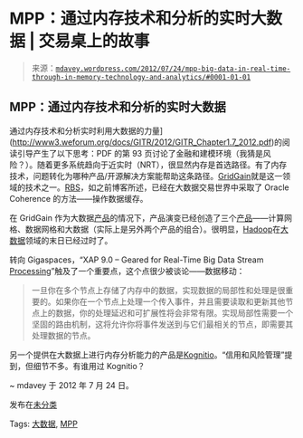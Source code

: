 <!--yml

分类：未分类

日期：2024-05-18 06:37:14

-->

# MPP：通过内存技术和分析的实时大数据 | 交易桌上的故事

> 来源：[`mdavey.wordpress.com/2012/07/24/mpp-big-data-in-real-time-through-in-memory-technology-and-analytics/#0001-01-01`](https://mdavey.wordpress.com/2012/07/24/mpp-big-data-in-real-time-through-in-memory-technology-and-analytics/#0001-01-01)

## MPP：通过内存技术和分析的实时大数据

通过内存技术和分析实时利用大数据的力量](http://www3.weforum.org/docs/GITR/2012/GITR_Chapter1.7_2012.pdf)的阅读引导产生了以下思考：PDF 的第 93 页讨论了金融和建模环境（我猜是风险？）。随着更多系统趋向于近实时（NRT），很显然内存是首选路径。有了内存技术，问题转化为哪种产品/开源解决方案能帮助这条路径。[GridGain](http://www.gridgain.com/blog/fyi/gridgain-4-2-released/)就是这一领域的技术之一。[RBS](http://www.bankingtech.com/bankingtech/article.do?articleid=20000192301)，如之前博客所述，已经在大数据交易世界中采取了 Oracle Coherence 的方法——操作数据缓存。

在 GridGain 作为大数据[产品](http://www.gridgain.com/blog/archives/new-products-and-services-from-gridgain/)的情况下，产品演变已经创造了三个[产品](http://www.gridgain.com/features/)——计算网格、数据网格和大数据（实际上是另外两个产品的组合）。很明显，[Hadoop](http://www.gridgain.com/blog/fyi/gigaom-hadoop-days-are-numbered-are-they/)在[大数据](http://gigaom.com/cloud/why-the-days-are-numbered-for-hadoop-as-we-know-it/)领域的末日已经过时了。

转向 Gigaspaces，“XAP 9.0 – Geared for Real-Time Big Data Stream [Processing](http://blog.gigaspaces.com/xap-9-0-%E2%80%93-geared-for-real-time-bigdata-stream-processing/)”触及了一个重要点，这个点很少被谈论——数据移动：

> 一旦你在多个节点上存储了内存中的数据，实现数据的局部性和处理是很重要的。如果你在一个节点上处理一个传入事件，并且需要读取和更新其他节点上的数据，你的处理延迟和可扩展性将会非常有限。实现局部性需要一个坚固的路由机制，这将允许你将事件发送到与它们最相关的节点，即需要其处理数据的节点。

另一个提供在大数据上进行内存分析能力的产品是[Kognitio](http://www.kognitio.com/analyticalplatform)。“信用和风险管理”提到，但细节不多。有谁用过 Kognitio？

~ mdavey 于 2012 年 7 月 24 日。

发布在[未分类](https://mdavey.wordpress.com/category/uncategorized/)

Tags: [大数据](https://mdavey.wordpress.com/tag/bigdata/), [MPP](https://mdavey.wordpress.com/tag/mpp/)

